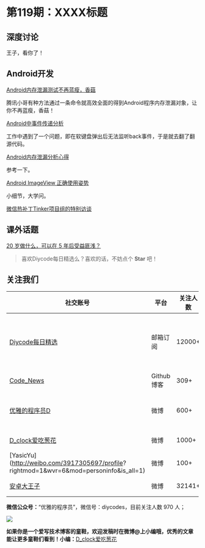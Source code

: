 # 第119期：XXXX标题

## 深度讨论

[]()

王子，看你了！

## Android开发

[Android内存泄漏测试不再蓝瘦，香菇](http://mp.weixin.qq.com/s?__biz=MzAxMzYyNDkyNA==&mid=2651332608&idx=1&sn=6e0a4e67cd39bc5858bfac16871c79ae&chksm=80633333b714ba25e2617a642277cfdd0f0fb6690ecda23d6a5f78936fbcdb579c25764463c6&mpshare=1&scene=1&srcid=1117XtexT5Um95OA6U3UqmOR#wechat_redirect)

腾讯小哥有种方法通过一条命令就高效全面的得到Android程序内存泄漏对象，让你不再蓝瘦，香菇！

[Android中事件传递分析](http://zjutkz.net/2016/11/17/Android%E4%B8%AD%E4%BA%8B%E4%BB%B6%E4%BC%A0%E9%80%92%E5%88%86%E6%9E%90/)

工作中遇到了一个问题，即在软键盘弹出后无法监听back事件，于是就去翻了翻源代码。

[Android内存泄漏分析心得](http://mp.weixin.qq.com/s?__biz=MzI1MTA1MzM2Nw==&mid=2649796884&idx=1&sn=92b4e344060362128e4a86d6132c3736&chksm=f1fcc54cc68b4c5add08371265320163381ea81333daea5664b94e9a12246a34cfaa31e6f0b3&mpshare=1&scene=1&srcid=1116NfirqnvxqhrQccqvD8zk#rd)

参考一下。

[Android ImageView 正确使用姿势](http://mp.weixin.qq.com/s?__biz=MzA3NTYzODYzMg==&mid=2653578233&idx=1&sn=aea773c1e815fdef910fba28d765940b&chksm=84b3b1feb3c438e8372850a36bdcb87fdfb1ca793793a7c9598bcc792aabbb0f417b7a32c989&mpshare=1&scene=1&srcid=1117pJi4bqTWG94d2q3Dl65f#wechat_redirect)

小细节，大学问。

[微信热补丁Tinker项目组的特别访谈](http://mp.weixin.qq.com/s?__biz=MzIwMzYwMjkzOQ==&mid=2247483678&idx=1&sn=edc01acbd70c39c57f296e16e76b99ad&chksm=96cdaf8aa1ba269cdacf03a7f2df0b43d0ef6cfe78bf168153eb04b993ac23e6d6e7a1d2b68a&mpshare=1&scene=1&srcid=111754TgfMkEVtWDmUL6M3gz#wechat_redirect)

## 课外话题

[20 岁做什么，可以在 5 年后受益匪浅？](https://www.zhihu.com/question/27032155)

> 喜欢Diycode每日精选么？喜欢的话，不妨点个 **Star** 吧！

## 关注我们

| 社交账号  |  平台  | 关注人数 | 说明 |
| -------- | -------- | -------- | -------- |
| [Diycode每日精选](http://list.qq.com/cgi-bin/qf_invite?id=d469993d2c888e971c0fbb2309c4d84256968386b126b967)|   邮箱订阅  | 12000+ | 每日分享一次Android、iOS、Swfit技术干货  |
| [Code_News](https://github.com/DiyCodes/code_news) |    Github博客  |309+ | 每日邮件推送列表  |
| [优雅的程序员D](http://weibo.com/u/5891258264) |   微博  | 600+ | 官方微博，每日分享开源信息  |
| [D_clock爱吃葱花](http://weibo.com/u/2480694892)  |   微博  | 1000+ | 日报发起人  |
|[YasicYu](http://weibo.com/3917305697/profile? rightmod=1&wvr=6&mod=personinfo&is_all=1)  |   微博  | 100+ | 日报发起人  |
|[安卓大王子](http://weibo.com/apkbus/)   |   微博  | 32141+ | 日报发起人  |



**微信公众号：**“优雅的程序员”，微信号：diycodes，目前关注人数 970 人；

![](http://upload-images.jianshu.io/upload_images/1846413-b42abfa70f909099.jpg?imageMogr2/auto-orient/strip%7CimageView2/2/w/1240)

**如果你是一个爱写技术博客的童鞋，欢迎发稿时在微博@上小编哦，优秀的文章能让更多童鞋们看到！小编：**[D_clock爱吃葱花](http://weibo.com/2480694892/profile?rightmod=1&wvr=6&mod=personinfo&is_all=1)